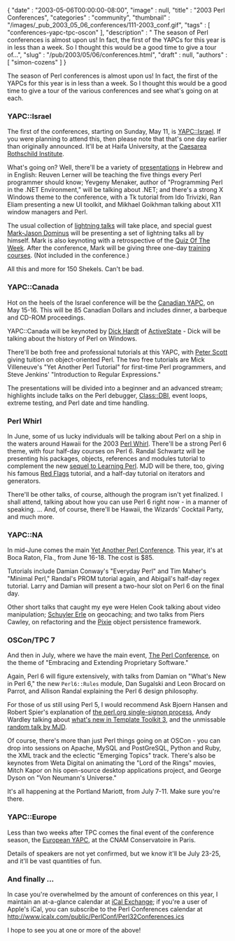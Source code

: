 {
   "date" : "2003-05-06T00:00:00-08:00",
   "image" : null,
   "title" : "2003 Perl Conferences",
   "categories" : "community",
   "thumbnail" : "/images/_pub_2003_05_06_conferences/111-2003_conf.gif",
   "tags" : [
      "conferences-yapc-tpc-oscon"
   ],
   "description" : " The season of Perl conferences is almost upon us! In fact, the first of the YAPCs for this year is in less than a week. So I thought this would be a good time to give a tour of...",
   "slug" : "/pub/2003/05/06/conferences.html",
   "draft" : null,
   "authors" : [
      "simon-cozens"
   ]
}



The season of Perl conferences is almost upon us! In fact, the first of the YAPCs for this year is in less than a week. So I thought this would be a good time to give a tour of the various conferences and see what's going on at each.

### YAPC::Israel

The first of the conferences, starting on Sunday, May 11, is [YAPC::Israel](http://www.perl.org.il/YAPC/2003). If you were planning to attend this, then please note that that's one day earlier than originally announced. It'll be at Haifa University, at the [Caesarea Rothschild Institute](http://www.cri.haifa.ac.il/).

What's going on? Well, there'll be a variety of [presentations](http://www.perl.org.il/YAPC/2003/presentations.html) in Hebrew and in English: Reuven Lerner will be teaching the five things every Perl programmer should know; Yevgeny Menaker, author of "Programming Perl in the .NET Environment," will be talking about .NET; and there's a strong X Windows theme to the conference, with a Tk tutorial from Ido Trivizki, Ran Eliam presenting a new UI toolkit, and Mikhael Goikhman talking about X11 window managers and Perl.

The usual collection of [lightning talks](http://www.perl.org.il/YAPC/2003/schedule.html#light) will take place, and special guest [Mark-Jason Dominus](http://perl.plover.com) will be presenting a set of lightning talks all by himself. Mark is also keynoting with a retrospective of the [Quiz Of The Week](http://perl.plover.com/qotw/). After the conference, Mark will be giving three one-day [training courses](http://www.pti.co.il/mjd.html). (Not included in the conference.)

All this and more for 150 Shekels. Can't be bad.

### YAPC::Canada

Hot on the heels of the Israel conference will be the [Canadian YAPC](http://www.yapc.ca/), on May 15-16. This will be 85 Canadian Dollars and includes dinner, a barbeque and CD-ROM proceedings.

YAPC::Canada will be keynoted by [Dick Hardt](http://www.yapc.ca/keynote.html) of [ActiveState](http://www.activestate.com/) - Dick will be talking about the history of Perl on Windows.

There'll be both free and professional tutorials at this YAPC, with [Peter Scott](http://www.psdt.com/news/yapc-canada.html) giving tuition on object-oriented Perl. The two free tutorials are Mick Villeneuve's "Yet Another Perl Tutorial" for first-time Perl programmers, and Steve Jenkins' "Introduction to Regular Expressions."

The presentations will be divided into a beginner and an advanced stream; highlights include talks on the Perl debugger, [Class::DBI](http://www.class-dbi.com/), event loops, extreme testing, and Perl date and time handling.

### Perl Whirl

In June, some of us lucky individuals will be talking about Perl on a ship in the waters around Hawaii for the 2003 [Perl Whirl](http://www.geekcruises.com/home/pw3_home.html). There'll be a strong Perl 6 theme, with four half-day courses on Perl 6. Randal Schwartz will be presenting his packages, objects, references and modules tutorial to complement the new [sequel to Learning Perl](http://www.oreilly.com/catalog/lrnperlorm). MJD will be there, too, giving his famous [Red Flags](http://perl.plover.com/yak/flags/) tutorial, and a half-day tutorial on iterators and generators.

There'll be other talks, of course, although the program isn't yet finalized. I shall attend, talking about how you can use Perl 6 right now - in a manner of speaking. ... And, of course, there'll be Hawaii, the Wizards' Cocktail Party, and much more.

### YAPC::NA

In mid-June comes the main [Yet Another Perl Conference](http://www.yapc.org/America/). This year, it's at Boca Raton, Fla., from June 16-18. The cost is $85.

Tutorials include Damian Conway's "Everyday Perl" and Tim Maher's "Minimal Perl," Randal's PROM tutorial again, and Abigail's half-day regex tutorial. Larry and Damian will present a two-hour slot on Perl 6 on the final day.

Other short talks that caught my eye were Helen Cook talking about video manipulation; [Schuyler Erle](http://www.oreillynet.com/pub/au/129) on geocaching; and two talks from Piers Cawley, on refactoring and the [Pixie](http://www-106.ibm.com/developerworks/linux/library/l-pixie.html) object persistence framework.

### OSCon/TPC 7

And then in July, where we have the main event, [The Perl Conference](http://conferences.oreillynet.com/os2003/perl/), on the theme of "Embracing and Extending Proprietary Software."

Again, Perl 6 will figure extensively, with talks from Damian on "What's New in Perl 6," the new `Perl6::Rules` module, Dan Sugalski and Leon Brocard on Parrot, and Allison Randal explaining the Perl 6 design philosophy.

For those of us still using Perl 5, I would recommend Ask Bjoern Hansen and Robert Spier's explanation of [the perl.org single-signon process](http://conferences.oreillynet.com/cs/os2003/view/e_sess/4252), Andy Wardley talking about [what's new in Template Toolkit 3](http://conferences.oreillynet.com/cs/os2003/view/e_sess/4028), and the unmissable [random talk by MJD](http://conferences.oreillynet.com/cs/os2003/view/e_sess/4191).

Of course, there's more than just Perl things going on at OSCon - you can drop into sessions on Apache, MySQL and PostGreSQL, Python and Ruby, the XML track and the eclectic "Emerging Topics" track. There's also be keynotes from Weta Digital on animating the "Lord of the Rings" movies, Mitch Kapor on his open-source desktop applications project, and George Dyson on "Von Neumann's Universe."

It's all happening at the Portland Mariott, from July 7-11. Make sure you're there.

### YAPC::Europe

Less than two weeks after TPC comes the final event of the conference season, the [European YAPC](http://yapc.mongueurs.net/), at the CNAM Conservatoire in Paris.

Details of speakers are not yet confirmed, but we know it'll be July 23-25, and it'll be vast quantities of fun.

### And finally ...

In case you're overwhelmed by the amount of conferences on this year, I maintain an at-a-glance calendar at [iCal Exchange](http://www.icalx.com/html/PerlConf/year.php?cal=Perl32Conferences); if you're a user of Apple's iCal, you can subscribe to the Perl Conferences calendar at http://www.icalx.com/public/PerlConf/Perl32Conferences.ics

I hope to see you at one or more of the above!
